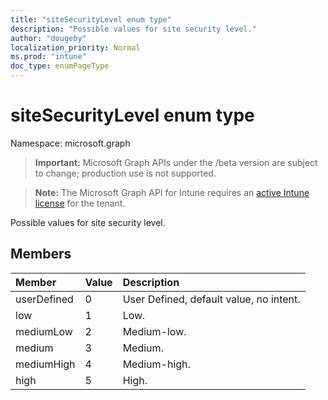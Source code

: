 ```yaml
---
title: "siteSecurityLevel enum type"
description: "Possible values for site security level."
author: "dougeby"
localization_priority: Normal
ms.prod: "intune"
doc_type: enumPageType
---
```


# siteSecurityLevel enum type

Namespace: microsoft.graph

> **Important:** Microsoft Graph APIs under the /beta version are subject to change; production use is not supported.

> **Note:** The Microsoft Graph API for Intune requires an [active Intune license](https://go.microsoft.com/fwlink/?linkid=839381) for the tenant.

Possible values for site security level.

## Members
|Member|Value|Description|
|:---|:---|:---|
|userDefined|0|User Defined, default value, no intent.|
|low|1|Low.|
|mediumLow|2|Medium-low.|
|medium|3|Medium.|
|mediumHigh|4|Medium-high.|
|high|5|High.|



